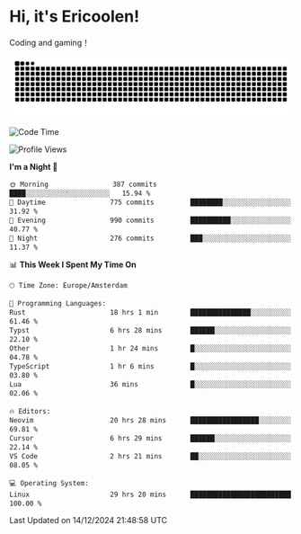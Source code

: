 # Hi, it's Ericoolen!
Coding and gaming！

<picture>
  <source media="(prefers-color-scheme: dark)" srcset="https://raw.githubusercontent.com/Eric-Song-Nop/Eric-Song-Nop/output/github-contribution-grid-snake-dark.svg">
  <source media="(prefers-color-scheme: light)" srcset="https://raw.githubusercontent.com/Eric-Song-Nop/Eric-Song-Nop/output/github-contribution-grid-snake.svg">
  <img alt="github contribution grid snake animation" src="https://raw.githubusercontent.com/Eric-Song-Nop/Eric-Song-Nop/output/github-contribution-grid-snake.svg">
</picture>

<!--START_SECTION:waka-->
![Code Time](http://img.shields.io/badge/Code%20Time-1%2C676%20hrs%2039%20mins-blue)

![Profile Views](http://img.shields.io/badge/Profile%20Views-1-blue)

**I'm a Night 🦉** 

```text
🌞 Morning                387 commits         ████░░░░░░░░░░░░░░░░░░░░░   15.94 % 
🌆 Daytime                775 commits         ████████░░░░░░░░░░░░░░░░░   31.92 % 
🌃 Evening                990 commits         ██████████░░░░░░░░░░░░░░░   40.77 % 
🌙 Night                  276 commits         ███░░░░░░░░░░░░░░░░░░░░░░   11.37 % 
```


📊 **This Week I Spent My Time On** 

```text
🕑︎ Time Zone: Europe/Amsterdam

💬 Programming Languages: 
Rust                     18 hrs 1 min        ███████████████░░░░░░░░░░   61.46 % 
Typst                    6 hrs 28 mins       ██████░░░░░░░░░░░░░░░░░░░   22.10 % 
Other                    1 hr 24 mins        █░░░░░░░░░░░░░░░░░░░░░░░░   04.78 % 
TypeScript               1 hr 6 mins         █░░░░░░░░░░░░░░░░░░░░░░░░   03.80 % 
Lua                      36 mins             █░░░░░░░░░░░░░░░░░░░░░░░░   02.06 % 

🔥 Editors: 
Neovim                   20 hrs 28 mins      █████████████████░░░░░░░░   69.81 % 
Cursor                   6 hrs 29 mins       ██████░░░░░░░░░░░░░░░░░░░   22.14 % 
VS Code                  2 hrs 21 mins       ██░░░░░░░░░░░░░░░░░░░░░░░   08.05 % 

💻 Operating System: 
Linux                    29 hrs 20 mins      █████████████████████████   100.00 % 
```


 Last Updated on 14/12/2024 21:48:58 UTC
<!--END_SECTION:waka-->
